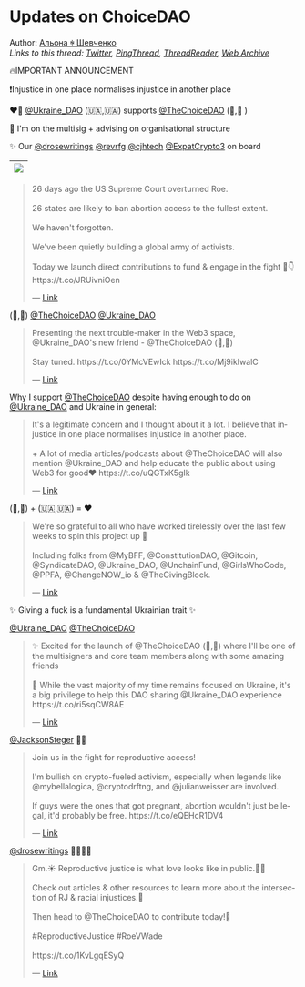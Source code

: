 # Updates on ChoiceDAO

Author: [Альона ꑭ Шевченко](https://twitter.com/cryptodrftng)  
*Links to this thread: [Twitter](https://twitter.com/cryptodrftng/status/1549840855065890816), [PingThread](https://pingthread.com/thread/1549840855065890816), [ThreadReader](https://threadreaderapp.com/thread/1549840855065890816.html), [Web Archive](https://web.archive.org/web/*/https://twitter.com/cryptodrftng/status/1549840855065890816)*

🔥IMPORTANT ANNOUNCEMENT 

❗️Injustice in one place normalises injustice in another place 

❤️‍🔥 [@Ukraine_DAO](https://twitter.com/Ukraine_DAO) (🇺🇦,🇺🇦) supports [@TheChoiceDAO](https://twitter.com/TheChoiceDAO) (🗽,🗽 )

🔐 I'm on the multisig + advising on organisational structure 

✨ Our [@drosewritings](https://twitter.com/drosewritings) [@revrfg](https://twitter.com/revrfg) [@cjhtech](https://twitter.com/cjhtech) [@ExpatCrypto3](https://twitter.com/ExpatCrypto3) on board

| [![](https://pbs.twimg.com/media/FYIkCsFXwAMVV33.jpg)](https://pbs.twimg.com/media/FYIkCsFXwAMVV33.jpg) |
| :-: |

<blockquote class="twitter-tweet">
    <p lang="en" dir="ltr">
    26 days ago the US Supreme Court overturned Roe.<br />
     <br />
    26 states are likely to ban abortion access to the fullest extent.<br />
     <br />
    We haven&#39;t forgotten.<br />
     <br />
    We&#39;ve been quietly building a global army of activists.<br />
     <br />
    Today we launch direct contributions to fund &amp; engage in the fight 🧵👇 https://t.co/JRUivniOen<br />
    </p>
    &mdash; <a href="https://twitter.com/TheChoiceDAO/status/1549802145280557056">Link</a>
</blockquote>

(🗽,🗽) [@TheChoiceDAO](https://twitter.com/TheChoiceDAO) [@Ukraine_DAO](https://twitter.com/Ukraine_DAO)

<blockquote class="twitter-tweet">
    <p lang="en" dir="ltr">
    Presenting the next trouble-maker in the Web3 space, @Ukraine_DAO&#39;s new friend - @TheChoiceDAO (🗽,🗽)<br />
    <br />
    Stay tuned. https://t.co/0YMcVEwIck https://t.co/Mj9ikIwalC<br />
    </p>
    &mdash; <a href="https://twitter.com/cryptodrftng/status/1540462563359694850">Link</a>
</blockquote>

Why I support [@TheChoiceDAO](https://twitter.com/TheChoiceDAO) despite having enough to do on [@Ukraine_DAO](https://twitter.com/Ukraine_DAO) and Ukraine in general:

<blockquote class="twitter-tweet">
    <p lang="en" dir="ltr">
    It&#39;s a legitimate concern and I thought about it a lot. I believe that injustice in one place normalises injustice in another place. <br />
    <br />
    &#43; A lot of media articles/podcasts about @TheChoiceDAO will also mention @Ukraine_DAO and help educate the public about using Web3 for good❤️ https://t.co/uQGTxK5gIk<br />
    </p>
    &mdash; <a href="https://twitter.com/cryptodrftng/status/1544063223346905094">Link</a>
</blockquote>

(🗽,🗽) + (🇺🇦,🇺🇦) = ❤️

<blockquote class="twitter-tweet">
    <p lang="en" dir="ltr">
    We&#39;re so grateful to all who have worked tirelessly over the last few weeks to spin this project up 💜<br />
     <br />
    Including folks from @MyBFF, @ConstitutionDAO, @Gitcoin, @SyndicateDAO, @Ukraine_DAO, @UnchainFund, @GirlsWhoCode, @PPFA, @ChangeNOW_io &amp; @TheGivingBlock.<br />
    </p>
    &mdash; <a href="https://twitter.com/TheChoiceDAO/status/1549802152855572480">Link</a>
</blockquote>

✨ Giving a fuck is a fundamental Ukrainian trait ✨

[@Ukraine_DAO](https://twitter.com/Ukraine_DAO) [@TheChoiceDAO](https://twitter.com/TheChoiceDAO) 



<blockquote class="twitter-tweet">
    <p lang="en" dir="ltr">
    ✨ Excited for the launch of @TheChoiceDAO (🗽,🗽) where I&#39;ll be one of the multisigners and core team members along with some amazing friends<br />
    <br />
    🌸 While the vast majority of my time remains focused on Ukraine, it&#39;s a big privilege to help this DAO sharing @Ukraine_DAO experience https://t.co/ri5sqCW8AE<br />
    </p>
    &mdash; <a href="https://twitter.com/cryptodrftng/status/1544039980070277122">Link</a>
</blockquote>

[@JacksonSteger](https://twitter.com/JacksonSteger) 💙💛

<blockquote class="twitter-tweet">
    <p lang="en" dir="ltr">
    Join us in the fight for reproductive access!<br />
    <br />
    I&#39;m bullish on crypto-fueled activism, especially when legends like @mybellalogica, @cryptodrftng, and @julianweisser are involved. <br />
    <br />
    If guys were the ones that got pregnant, abortion wouldn&#39;t just be legal, it&#39;d probably be free. https://t.co/eQEHcR1DV4<br />
    </p>
    &mdash; <a href="https://twitter.com/JacksonSteger/status/1549806427384221701">Link</a>
</blockquote>

[@drosewritings](https://twitter.com/drosewritings) 💄✊🏾🗽

<blockquote class="twitter-tweet">
    <p lang="en" dir="ltr">
    Gm.☀️ Reproductive justice is what love looks like in public.✊🏾<br />
    <br />
    Check out articles &amp; other resources to learn more about the intersection of RJ &amp; racial injustices.🖤<br />
    <br />
    Then head to @TheChoiceDAO to contribute today!🗽<br />
    <br />
    #ReproductiveJustice #RoeVWade<br />
    <br />
    https://t.co/1KvLgqESyQ<br />
    </p>
    &mdash; <a href="https://twitter.com/drosewritings/status/1551561795055128577">Link</a>
</blockquote>

